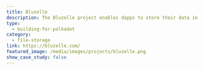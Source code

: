```yaml
---
title: Bluzelle
description: The Bluzelle project enables dapps to store their data in a place that is both decentralized and mutable.
type:
  - building-for-polkadot
category:
  - file-storage
link: https://bluzelle.com/
featured_image: /media/images/projects/bluzelle.png
show_case_study: false
---
```

